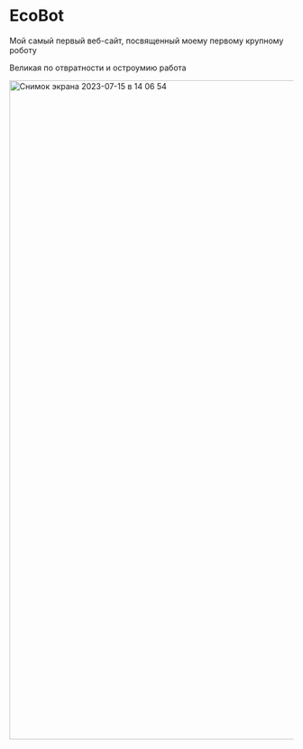 # EcoBot
Мой самый первый веб-сайт, посвященный моему первому крупному роботу

Великая по отвратности и остроумию работа

<img width="1170" alt="Снимок экрана 2023-07-15 в 14 06 54" src="https://github.com/vladkalinichencko/EcoBot/assets/47711431/3e1c6261-c992-4683-befb-0876a0ff33f6">
